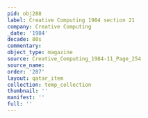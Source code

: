 ```yaml
---
pid: obj288
label: Creative Computing 1984 section 21
company: Creative Computing
_date: '1984'
decade: 80s
commentary: 
object_type: magazine
source: Creative_Computing_1984-11_Page_254
source_name: 
order: '287'
layout: qatar_item
collection: temp_collection
thumbnail: ''
manifest: ''
full: ''
---
```

